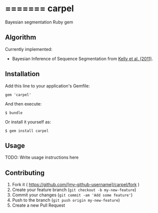 =======
carpel
======

Bayesian segmentation Ruby gem

## Algorithm

Currently implemented:

- Bayesian Inference of Sequence Segmentation from [Kelly et al. (2011)](http://www.plosone.org/article/info%3Adoi%2F10.1371%2Fjournal.pone.0025666).

## Installation

Add this line to your application's Gemfile:

    gem 'carpel'

And then execute:

    $ bundle

Or install it yourself as:

    $ gem install carpel

## Usage

TODO: Write usage instructions here

## Contributing

1. Fork it ( https://github.com/[my-github-username]/carpel/fork )
2. Create your feature branch (`git checkout -b my-new-feature`)
3. Commit your changes (`git commit -am 'Add some feature'`)
4. Push to the branch (`git push origin my-new-feature`)
5. Create a new Pull Request
